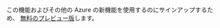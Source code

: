 この機能およびその他の Azure の新機能を使用するのにサインアップするため、 [無料のプレビュー版](https://account.windowsazure.com/PreviewFeatures)します。






